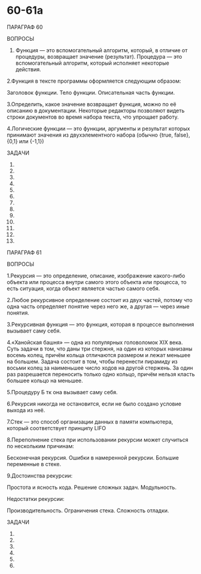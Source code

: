 # 60-61a

ПАРАГРАФ 60

ВОПРОСЫ

1. Функция — это вспомогательный алгоритм, который, в отличие от процедуры, возвращает значение (результат). Процедура — это вспомогательный алгоритм, который исполняет некоторые действия.

2.Функция в тексте программы оформляется следующим образом:

Заголовок функции. 
Тело функции. 
Описательная часть функции.

3.Определить, какое значение возвращает функция, можно по её описанию в документации. Некоторые редакторы позволяют видеть строки документов во время набора текста, что упрощает работу.

4.Логические функции — это функции, аргументы и результат которых принимают значения из двухэлементного набора (обычно {true, false}, {0,1} или {-1,1})

ЗАДАЧИ

1.

2.

3.

4.

5.

6.

7.

8.

9.

10.

11.

12.

13.

ПАРАГРАФ 61

ВОПРОСЫ 

1.Рекурсия — это определение, описание, изображение какого-либо объекта или процесса внутри самого этого объекта или процесса, то есть ситуация, когда объект является частью самого себя.

2.Любое рекурсивное определение состоит из двух частей, потому что одна часть определяет понятие через него же, а другая — через иные понятия. 

3.Рекурсивная функция — это функция, которая в процессе выполнения вызывает саму себя.

4.«Ханойская башня» — одна из популярных головоломок XIX века. Суть задачи в том, что даны три стержня, на один из которых нанизаны восемь колец, причём кольца отличаются размером и лежат меньшее на большем. Задача состоит в том, чтобы перенести пирамиду из восьми колец за наименьшее число ходов на другой стержень. За один раз разрешается переносить только одно кольцо, причём нельзя класть большее кольцо на меньшее. 

5.Процедуру Б тк она вызывает саму себя.

6.Рекурсия никогда не остановится, если не было создано условие выхода из неё.

7.Стек — это способ организации данных в памяти компьютера, который соответствует принципу LIFO

8.Переполнение стека при использовании рекурсии может случиться по нескольким причинам:

Бесконечная рекурсия. 
Ошибки в намеренной рекурсии.
Большие переменные в стеке.

9.Достоинства рекурсии:

Простота и ясность кода. 
Решение сложных задач.
Модульность.

Недостатки рекурсии:

Производительность. 
Ограничения стека. 
Сложность отладки.


ЗАДАЧИ

1.

2.

3.

4.

5.

6.
